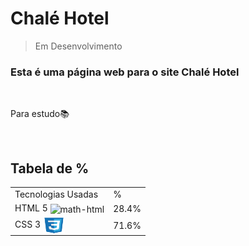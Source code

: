 # Chalé Hotel

> Em Desenvolvimento

<h3>Esta é uma página web para o site Chalé Hotel</h3>
<br>

Para estudo📚

<br>

<h2>Tabela de %</h2>

<table align="center">
    <tr>
        <td>
            Tecnologias Usadas
        </td>
        <td>
            %
        </td>
    </tr>
    <tr>
        <td>
            HTML 5 <img align="center" alt="math-html" height="25" width="35" src="https://cdn.jsdelivr.net/gh/devicons/devicon/icons/html5/html5-original.svg">
        </td>
        <td>
            28.4%
        </td>
    </tr>
    <tr>
        <td>
            CSS 3 <img align="center" alt="math-css" height="25" width="35" src="https://raw.githubusercontent.com/devicons/devicon/master/icons/css3/css3-original.svg">
        </td>
        <td>
            71.6%
        </td>
    </tr>
</table>
